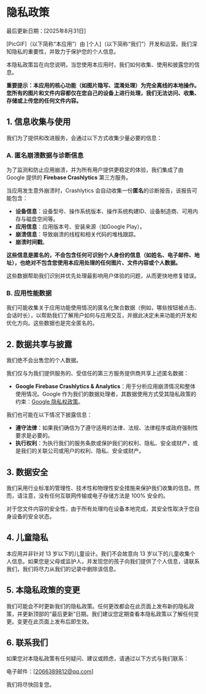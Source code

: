 # 隐私政策

最后更新日期：[2025年8月31日]

[PicGIF]（以下简称“本应用”）由 [个人]（以下简称“我们”）开发和运营。我们深知隐私的重要性，并致力于保护您的个人信息。

本隐私政策旨在向您说明，当您使用本应用时，我们如何收集、使用和披露您的信息。

**重要提示：本应用的核心功能（如图片隐写、混淆处理）为完全离线的本地操作。您所有的图片和文件内容都仅在您自己的设备上进行处理，我们无法访问、收集、存储或上传您的任何文件内容。**

## 1. 信息收集与使用

我们为了提供和改进服务，会通过以下方式收集少量必要的信息：

### A. 匿名崩溃数据与诊断信息
为了监测和防止应用崩溃，并为所有用户提供更稳定的体验，我们集成了由 Google 提供的 **Firebase Crashlytics** 第三方服务。

当应用发生意外崩溃时，Crashlytics 会自动收集一份**匿名**的诊断报告，该报告可能包含：
- **设备信息**：设备型号、操作系统版本、操作系统构建ID、设备制造商、可用内存与磁盘空间等。
- **应用信息**：应用版本号、安装来源（如Google Play）。
- **崩溃信息**：导致崩溃的线程和相关代码的堆栈跟踪。
- **崩溃时间戳**。

**这些信息是匿名的，不会包含任何可识别个人身份的信息（如姓名、电子邮件、地址），也绝对不包含您使用本应用处理的任何图片、文件内容或个人数据。**

这些数据帮助我们识别并优先处理最影响用户体验的问题，从而更快地修复错误。

### B. 应用性能数据
我们可能收集关于应用功能使用情况的匿名化聚合数据（例如，哪些按钮被点击、会话时长），以帮助我们了解用户如何与应用交互，并据此决定未来功能的开发和优化方向。这些数据也是完全匿名的。

## 2. 数据共享与披露

我们绝不会出售您的个人数据。

我们仅与为我们提供服务的、受信任的第三方服务提供商共享上述匿名数据：
- **Google Firebase Crashlytics & Analytics**：用于分析应用崩溃情况和整体使用情况。Google 作为我们的数据处理者，其数据使用方式受其隐私政策的约束：[Google 隐私权政策](https://policies.google.com/privacy)。

我们也可能在以下情况下披露信息：
- **遵守法律**：如果我们确信为了遵守适用的法律、法规、法律程序或政府强制性要求是必要的。
- **执行权利**：为执行我们的服务条款或保护我们的权利、隐私、安全或财产，或是我们的关联公司或用户的权利、隐私、安全或财产。

## 3. 数据安全

我们采用行业标准的管理性、技术性和物理性安全措施来保护我们收集的信息。然而，请注意，没有任何互联网传输或电子存储方法是 100% 安全的。

对于您文件内容的安全性，由于所有处理均在设备本地完成，其安全性取决于您自身设备的安全状态。

## 4. 儿童隐私

本应用并非针对 13 岁以下的儿童设计。我们不会故意向 13 岁以下的儿童收集个人信息。如果您是父母或监护人，并发现您的孩子向我们提供了个人信息，请联系我们，我们将尽力从我们的记录中删除该信息。

## 5. 本隐私政策的变更

我们可能会不时更新我们的隐私政策。任何更改都会在此页面上发布新的隐私政策，并更新顶部的“最后更新”日期。我们建议您定期查看本隐私政策以了解任何变更。变更在此页面上发布后即生效。

## 6. 联系我们

如果您对本隐私政策有任何疑问、建议或顾虑，请通过以下方式与我们联系：

电子邮件：[2066389812@qq.com]

我们将尽快回复您。
